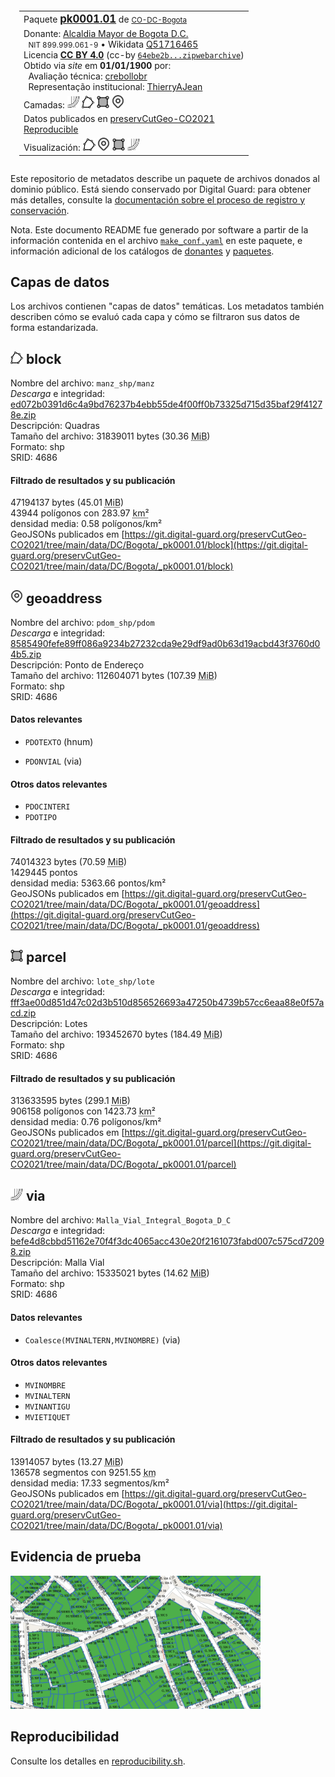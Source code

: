 <aside>
<table align="right" style="padding: 1em">
<tr><td>Paquete <a target="_git" title="Enlace canónico a git para este paquete." href="https://git.digital-guard.org/preserv-CO/blob/main/data/DC/Bogota/_pk0001.01"><big><b>pk0001.01</b></big></a> de <small><a target="_afacodes" title="Jurisdicción" href="https://afa.codes/CO-DC-Bogota">CO-DC-Bogota</a></small>
</td></tr>
<tr><td>
Donante: <a rel="external" target="_doador" href="https://bogota.gov.co/">Alcaldia Mayor de Bogota D.C.</a>
<br/>&nbsp; <small>NIT 899.999.061-9</small> • Wikidata <a rel="external" target="_doador" title="Enlace del descriptor Wikidata del donante" href="https://www.wikidata.org/wiki/Q51716465">Q51716465</a></small><br/>
Licencia <a rel="external" target="_doador" href="https://creativecommons.org/licenses/by/4.0/"><b>CC BY 4.0</b></a> (cc-by <a title="SHA256 64ebe2ba3cdf9a5171f020883d2d0246f2886a1daad171be1f3c4a5bf46e9386.zip" href="http://dl.digital-guard.org/64ebe2ba3cdf9a5171f020883d2d0246f2886a1daad171be1f3c4a5bf46e9386.zip"><code>64ebe2b...zip</code></a><a title="SHA256 http://web.archive.org/web/20210421104918/https://datosabiertos.bogota.gov.co/dataset/placa-domiciliaria" href="http://web.archive.org/web/20210421104918/https://datosabiertos.bogota.gov.co/dataset/placa-domiciliaria"><code>webarchive</code></a>)<br/>
Obtido via <i>site</i> em <b>01/01/1900</b> por:
<br/>&nbsp; Avaliação técnica: <a rel="external" target="_gitPerson" title="Usuario de Git" href="https://github.com/crebollobr">crebollobr</a>
<br/>&nbsp; Representação institucional: <a rel="external" target="_gitPerson" title="Usuario de" href="https://github.com/ThierryAJean">ThierryAJean</a><br/>
</td></tr>
<tr><td>Camadas: <a title="via" href="#-via"><img src="https://raw.githubusercontent.com/digital-guard/preserv/main/docs/assets/layerIcon-via.png" alt="via" width="20"/></a> <a title="block" href="#-block"><img src="https://raw.githubusercontent.com/digital-guard/preserv/main/docs/assets/layerIcon-block.png" alt="block" width="20"/></a> <a title="parcel" href="#-parcel"><img src="https://raw.githubusercontent.com/digital-guard/preserv/main/docs/assets/layerIcon-parcel.png" alt="parcel" width="20"/></a> <a title="geoaddress" href="#-geoaddress"><img src="https://raw.githubusercontent.com/digital-guard/preserv/main/docs/assets/layerIcon-geoaddress.png" alt="geoaddress" width="20"/></a> </td></tr>
<tr><td>Datos publicados en <a href="https://git.digital-guard.org/preservCutGeo-CO2021/tree/main/data/DC/Bogota/_pk0001.01">preservCutGeo-CO2021</a><br/><a href="#reproducibilidad">Reproducible</a></td></tr>
<tr><td>Visualización: <a title="block" href="https://viz.addressforall.org/CO-DC-Bogota/_pk0001.01/block"><img src="https://raw.githubusercontent.com/digital-guard/preserv/main/docs/assets/layerIcon-block.png" alt="block" width="20"/></a> <a title="geoaddress" href="https://viz.addressforall.org/CO-DC-Bogota/_pk0001.01/geoaddress"><img src="https://raw.githubusercontent.com/digital-guard/preserv/main/docs/assets/layerIcon-geoaddress.png" alt="geoaddress" width="20"/></a> <a title="parcel" href="https://viz.addressforall.org/CO-DC-Bogota/_pk0001.01/parcel"><img src="https://raw.githubusercontent.com/digital-guard/preserv/main/docs/assets/layerIcon-parcel.png" alt="parcel" width="20"/></a> <a title="via" href="https://viz.addressforall.org/CO-DC-Bogota/_pk0001.01/via"><img src="https://raw.githubusercontent.com/digital-guard/preserv/main/docs/assets/layerIcon-via.png" alt="via" width="20"/></a> </td></tr>
</table>
</aside>

<section>

Este repositorio de metadatos describe un paquete de archivos donados al dominio público. Está siendo conservado por Digital Guard: para obtener más detalles, consulte la [documentación sobre el proceso de registro y conservación](https://wiki.addressforall.org/doc/Documentação_Digital-guard).

Nota. Este documento README fue generado por software a partir de la información contenida en el archivo [`make_conf.yaml`](https://git.digital-guard.org/preserv-CO/blob/main/data/DC/Bogota/_pk0001.01/make_conf.yaml) en este paquete, e información adicional de los catálogos de [donantes](https://git.digital-guard.org/preserv-BR/blob/main/data/donor.csv) y [paquetes](https://git.digital-guard.org/preserv-BR/blob/main/data/donatedPack.csv).

# Capas de datos

Los archivos contienen "capas de datos" temáticas. Los metadatos también describen cómo se evaluó cada capa y cómo se filtraron sus datos de forma estandarizada.

## <img src="https://raw.githubusercontent.com/digital-guard/preserv/main/docs/assets/layerIcon-block.png" alt="block" width="20"/> block

Nombre del archivo: `manz_shp/manz`<br/>*Descarga* e integridad: [ed072b0391d6c4a9bd76237b4ebb55de4f00ff0b73325d715d35baf29f41278e.zip](http://dl.digital-guard.org/ed072b0391d6c4a9bd76237b4ebb55de4f00ff0b73325d715d35baf29f41278e.zip)<br/>Descripción: Quadras<br/>Tamaño del archivo: 31839011 bytes (30.36 <abbr title="mebibyte">MiB</abbr>)<br/>Formato: shp<br/>SRID: 4686

#### Filtrado de resultados y su publicación
47194137 bytes (45.01 <abbr title="mebibyte">MiB</abbr>)<br/>43944 polígonos con 283.97 <abbr title="quilômetros quadrados">km²</abbr><br/>densidad media: 0.58 polígonos/km²<br/>GeoJSONs publicados em [https://git.digital-guard.org/preservCutGeo-CO2021/tree/main/data/DC/Bogota/_pk0001.01/block](https://git.digital-guard.org/preservCutGeo-CO2021/tree/main/data/DC/Bogota/_pk0001.01/block)

## <img src="https://raw.githubusercontent.com/digital-guard/preserv/main/docs/assets/layerIcon-geoaddress.png" alt="geoaddress" width="20"/> geoaddress

Nombre del archivo: `pdom_shp/pdom`<br/>*Descarga* e integridad: [8585490fefe89ff086a9234b27232cda9e29df9ad0b63d19acbd43f3760d04b5.zip](http://dl.digital-guard.org/8585490fefe89ff086a9234b27232cda9e29df9ad0b63d19acbd43f3760d04b5.zip)<br/>Descripción: Ponto de Endereço<br/>Tamaño del archivo: 112604071 bytes (107.39 <abbr title="mebibyte">MiB</abbr>)<br/>Formato: shp<br/>SRID: 4686

#### Datos relevantes
* `PDOTEXTO` (hnum)

* `PDONVIAL` (via)

#### Otros datos relevantes
* `PDOCINTERI`
* `PDOTIPO`

#### Filtrado de resultados y su publicación
74014323 bytes (70.59 <abbr title="mebibyte">MiB</abbr>)<br/>1429445 pontos<br/>densidad media: 5363.66 pontos/km²<br/>GeoJSONs publicados em [https://git.digital-guard.org/preservCutGeo-CO2021/tree/main/data/DC/Bogota/_pk0001.01/geoaddress](https://git.digital-guard.org/preservCutGeo-CO2021/tree/main/data/DC/Bogota/_pk0001.01/geoaddress)

## <img src="https://raw.githubusercontent.com/digital-guard/preserv/main/docs/assets/layerIcon-parcel.png" alt="parcel" width="20"/> parcel

Nombre del archivo: `lote_shp/lote`<br/>*Descarga* e integridad: [fff3ae00d851d47c02d3b510d856526693a47250b4739b57cc6eaa88e0f57acd.zip](http://dl.digital-guard.org/fff3ae00d851d47c02d3b510d856526693a47250b4739b57cc6eaa88e0f57acd.zip)<br/>Descripción: Lotes<br/>Tamaño del archivo: 193452670 bytes (184.49 <abbr title="mebibyte">MiB</abbr>)<br/>Formato: shp<br/>SRID: 4686

#### Filtrado de resultados y su publicación
313633595 bytes (299.1 <abbr title="mebibyte">MiB</abbr>)<br/>906158 polígonos con 1423.73 <abbr title="quilômetros quadrados">km²</abbr><br/>densidad media: 0.76 polígonos/km²<br/>GeoJSONs publicados em [https://git.digital-guard.org/preservCutGeo-CO2021/tree/main/data/DC/Bogota/_pk0001.01/parcel](https://git.digital-guard.org/preservCutGeo-CO2021/tree/main/data/DC/Bogota/_pk0001.01/parcel)

## <img src="https://raw.githubusercontent.com/digital-guard/preserv/main/docs/assets/layerIcon-via.png" alt="via" width="20"/> via

Nombre del archivo: `Malla_Vial_Integral_Bogota_D_C`<br/>*Descarga* e integridad: [befe4d8cbbd51162e70f4f3dc4065acc430e20f2161073fabd007c575cd72098.zip](http://dl.digital-guard.org/befe4d8cbbd51162e70f4f3dc4065acc430e20f2161073fabd007c575cd72098.zip)<br/>Descripción: Malla Vial<br/>Tamaño del archivo: 15335021 bytes (14.62 <abbr title="mebibyte">MiB</abbr>)<br/>Formato: shp<br/>SRID: 4686

#### Datos relevantes
* `Coalesce(MVINALTERN,MVINOMBRE)` (via)

#### Otros datos relevantes
* `MVINOMBRE`
* `MVINALTERN`
* `MVINANTIGU`
* `MVIETIQUET`

#### Filtrado de resultados y su publicación
13914057 bytes (13.27 <abbr title="mebibyte">MiB</abbr>)<br/>136578 segmentos con 9251.55 <abbr title="quilômetros">km</abbr><br/>densidad media: 17.33 segmentos/km²<br/>GeoJSONs publicados em [https://git.digital-guard.org/preservCutGeo-CO2021/tree/main/data/DC/Bogota/_pk0001.01/via](https://git.digital-guard.org/preservCutGeo-CO2021/tree/main/data/DC/Bogota/_pk0001.01/via)

# Evidencia de prueba
<img src="qgis.png" width="400"/>

</section>
<section>

# Reproducibilidad

Consulte los detalles en [reproducibility.sh](https://git.digital-guard.org/preserv-CO/blob/main/data/DC/Bogota/_pk0001.01/reproducibility.sh).

</section>

